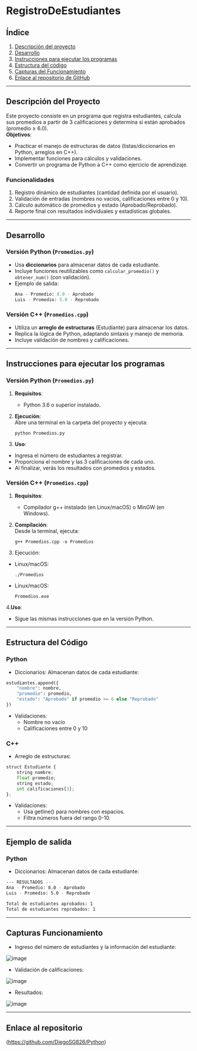 # RegistroDeEstudiantes

## Índice
1. [Descripción del proyecto](#descripción-del-proyecto)
2. [Desarrollo](#desarrollo)
3. [Instrucciones para ejecutar los programas](#instrucciones-para-ejecutar-los-programas)
4. [Estructura del código](#estructura-del-código)
5. [Capturas del Funcionamiento](#Capturas-Funcionamiento)
6. [Enlace al repositorio de GitHub](#Enlace-al-repositorio)

---

## **Descripción del Proyecto**
Este proyecto consiste en un programa que registra estudiantes, calcula sus promedios a partir de 3 calificaciones y determina si están aprobados (promedio ≥ 6.0).  
**Objetivos**:  
- Practicar el manejo de estructuras de datos (listas/diccionarios en Python, arreglos en C++).  
- Implementar funciones para cálculos y validaciones.  
- Convertir un programa de Python a C++ como ejercicio de aprendizaje.  

### **Funcionalidades**
1. Registro dinámico de estudiantes (cantidad definida por el usuario).  
2. Validación de entradas (nombres no vacíos, calificaciones entre 0 y 10).  
3. Cálculo automático de promedios y estado (Aprobado/Reprobado).  
4. Reporte final con resultados individuales y estadísticas globales.  

---

## **Desarrollo**
### **Versión Python (`Promedios.py`)**
- Usa **diccionarios** para almacenar datos de cada estudiante.  
- Incluye funciones reutilizables como `calcular_promedio()` y `obtener_num()` (con validación).  
- Ejemplo de salida:  
  ```python
  Ana - Promedio: 8.0 - Aprobado
  Luis - Promedio: 5.0 - Reprobado

### **Versión C++ (`Promedios.cpp`)**
- Utiliza un **arreglo de estructuras** (Estudiante) para almacenar los datos.
- Replica la lógica de Python, adaptando sintaxis y manejo de memoria.
- Incluye validación de nombres y calificaciones.

---

## **Instrucciones para ejecutar los programas**

### **Versión Python (`Promedios.py`)**
1. **Requisitos**:  
   - Python 3.6 o superior instalado.  

2. **Ejecución**:  
   Abre una terminal en la carpeta del proyecto y ejecuta:  
   ```
   python Promedios.py
   ```

3. **Uso**:
- Ingresa el número de estudiantes a registrar.
- Proporciona el nombre y las 3 calificaciones de cada uno.
- Al finalizar, verás los resultados con promedios y estados.

### **Versión C++ (`Promedios.cpp`)**
1. **Requisitos**:  
   - Compilador g++ instalado (en Linux/macOS) o MinGW (en Windows). 

2. **Compilación**:  
   Desde la terminal, ejecuta:  
   ```
   g++ Promedios.cpp -o Promedios
   ```
   
3. Ejecución:
- Linux/macOS:
   ```
   ./Promedios
   ```
   
- Linux/macOS:
   ```
   Promedios.exe
   ```

4.**Uso**:
- Sigue las mismas instrucciones que en la versión Python.

---

## **Estructura del Código**

### **Python**
- Diccionarios: Almacenan datos de cada estudiante:
```python
estudiantes.append({
    "nombre": nombre,
    "promedio": promedio,
    "estado": "Aprobado" if promedio >= 6 else "Reprobado"
})
```
- Validaciones:
  - Nombre no vacío
  - Calificaciones entre 0 y 10  

### **C++**
- Arreglo de estructuras:
```python
struct Estudiante {
    string nombre;
    float promedio;
    string estado;
    int calificaciones[3];
};
```
- Validaciones:
  - Usa getline() para nombres con espacios.
  - Filtra números fuera del rango 0-10.

---

## **Ejemplo de salida**

### **Python**
- Diccionarios: Almacenan datos de cada estudiante:
```bash
--- RESULTADOS ---
Ana - Promedio: 8.0 - Aprobado
Luis - Promedio: 5.0 - Reprobado

Total de estudiantes aprobados: 1
Total de estudiantes reprobados: 1
```

---

## **Capturas Funcionamiento**

- Ingreso del número de estudiantes y la información del estudiante:

![image](https://github.com/user-attachments/assets/c037d882-6944-42cd-bae2-da2f82758c86)


- Validación de calificaciones:

![image](https://github.com/user-attachments/assets/e44ac7e6-1e39-4871-8128-cd9e020f6a8b)


- Resultados:

![image](https://github.com/user-attachments/assets/6350426a-31ef-41f0-a23a-a76e92f56c68)


--- 

## **Enlace al repositorio**

(https://github.com/DiegoSG826/Python)

